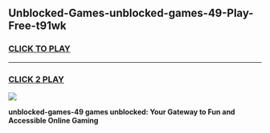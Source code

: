 
## Unblocked-Games-unblocked-games-49-Play-Free-t91wk
<h3>
<a href="https://premium76.site?title=unblocked-games-49&ref=23A">CLICK TO PLAY</a></h3>
<hr>

<h3>
<a href="https://premium76.site?title=unblocked-games-49&ref=23A">CLICK 2 PLAY</a>
  
</h3>

<a href="https://premium76.site?title=unblocked-games-49&ref=23A"><img src="https://clearcache.store/games.png"></a>


**unblocked-games-49 games unblocked: Your Gateway to Fun and Accessible Online Gaming**

